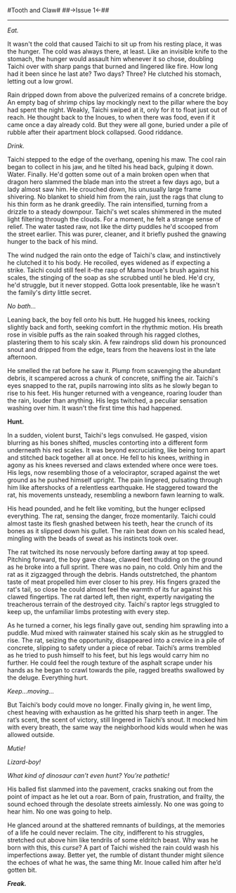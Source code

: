 #Tooth and Claw#
##->Issue 1<-##


***


*Eat.*

It wasn't the cold that caused Taichi to sit up from his resting place, it was the hunger. The cold was always there, at least. Like an invisible knife to the stomach, the hunger would assault him whenever it so chose, doubling Taichi over with sharp pangs that burned and lingered like fire. How long had it been since he last ate? Two days? Three? He clutched his stomach, letting out a low growl.


Rain dripped down from above the pulverized remains of a concrete bridge. An empty bag of shrimp chips lay mockingly next to the pillar where the boy had spent the night. Weakly, Taichi swiped at it, only for it to float just out of reach. He thought back to the Inoues, to when there was food, even if it came once a day already cold. But they were all gone, buried under a pile of rubble after their apartment block collapsed. Good riddance.


*Drink.*


Taichi stepped to the edge of the overhang, opening his maw. The cool rain began to collect in his jaw, and he tilted his head back, gulping it down. Water. Finally. He'd gotten some out of a main broken open when that dragon hero slammed the blade man into the street a few days ago, but a lady almost saw him. He crouched down, his unusually large frame shivering. No blanket to shield him from the rain, just the rags that clung to his thin form as he drank greedily. The rain intensified, turning from a drizzle to a steady downpour. Taichi's wet scales shimmered in the muted light filtering through the clouds. For a moment, he felt a strange sense of relief. The water tasted raw, not like the dirty puddles he'd scooped from the street earlier. This was purer, cleaner, and it briefly pushed the gnawing hunger to the back of his mind.


The wind nudged the rain onto the edge of Taichi's claw, and instinctively he clutched it to his body. He recoiled, eyes widened as if expecting a strike. Taichi could still feel it–the rasp of Mama Inoue's brush against his scales, the stinging of the soap as she scrubbed until he bled. He'd cry, he'd struggle, but it never stopped. Gotta look presentable, like he wasn't the family's dirty little secret.


*No bath...*


Leaning back, the boy fell onto his butt. He hugged his knees, rocking slightly back and forth, seeking comfort in the rhythmic motion. His breath rose in visible puffs as the rain soaked through his ragged clothes, plastering them to his scaly skin. A few raindrops slid down his pronounced snout and dripped from the edge, tears from the heavens lost in the late afternoon.


He smelled the rat before he saw it. Plump from scavenging the abundant debris, it scampered across a chunk of concrete, sniffing the air. Taichi's eyes snapped to the rat, pupils narrowing into slits as he slowly began to rise to his feet. His hunger returned with a vengeance, roaring louder than the rain, louder than anything. His legs twitched, a peculiar sensation washing over him. It wasn't the first time this had happened.


**Hunt.**


In a sudden, violent burst, Taichi's legs convulsed. He gasped, vision blurring as his bones shifted, muscles contorting into a different form underneath his red scales. It was beyond excruciating, like being torn apart and stitched back together all at once. He fell to his knees, writhing in agony as his knees reversed and claws extended where once were toes. His legs, now resembling those of a velociraptor, scraped against the wet ground as he pushed himself upright. The pain lingered, pulsating through him like aftershocks of a relentless earthquake. He staggered toward the rat, his movements unsteady, resembling a newborn fawn learning to walk.

His head pounded, and he felt like vomiting, but the hunger eclipsed everything. The rat, sensing the danger, froze momentarily. Taichi could almost taste its flesh gnashed between his teeth, hear the crunch of its bones as it slipped down his gullet. The rain beat down on his scaled head, mingling with the beads of sweat as his instincts took over. 

The rat twitched its nose nervously before darting away at top speed. Pitching forward, the boy gave chase, clawed feet thudding on the ground as he broke into a full sprint. There was no pain, no cold. Only him and the rat as it zigzagged through the debris. Hands outstretched, the phantom taste of meat propelled him ever closer to his prey. His fingers grazed the rat's tail, so close he could almost feel the warmth of its fur against his clawed fingertips. The rat darted left, then right, expertly navigating the treacherous terrain of the destroyed city. Taichi's raptor legs struggled to keep up, the unfamiliar limbs protesting with every step.

As he turned a corner, his legs finally gave out, sending him sprawling into a puddle. Mud mixed with rainwater stained his scaly skin as he struggled to rise. The rat, seizing the opportunity, disappeared into a crevice in a pile of concrete, slipping to safety under a piece of rebar. Taichi’s arms trembled as he tried to push himself to his feet, but his legs would carry him no further. He could feel the rough texture of the asphalt scrape under his hands as he began to crawl towards the pile, ragged breaths swallowed by the deluge. Everything hurt. 

*Keep…moving…*

But Taichi’s body could move no longer. Finally giving in, he went limp, chest heaving with exhaustion as he gritted his sharp teeth in anger. The rat’s scent, the scent of victory, still lingered in Taichi’s snout. It mocked him with every breath, the same way the neighborhood kids would when he was allowed outside.

*Mutie!*

*Lizard-boy!*

*What kind of dinosaur can’t even hunt? You’re pathetic!*

His balled fist slammed into the pavement, cracks snaking out from the point of impact as he let out a roar. Born of pain, frustration, and frailty, the sound echoed through the desolate streets aimlessly. No one was going to hear him. No one was going to help.

He glanced around at the shattered remnants of buildings, at the memories of a life he could never reclaim. The city, indifferent to his struggles, stretched out above him like tendrils of some eldritch beast. Why was he born with this, this *curse*? A part of Taichi wished the rain could wash his imperfections away. Better yet, the rumble of distant thunder might silence the echoes of what he was, the same thing Mr. Inoue called him after he’d gotten bit.

***Freak.***